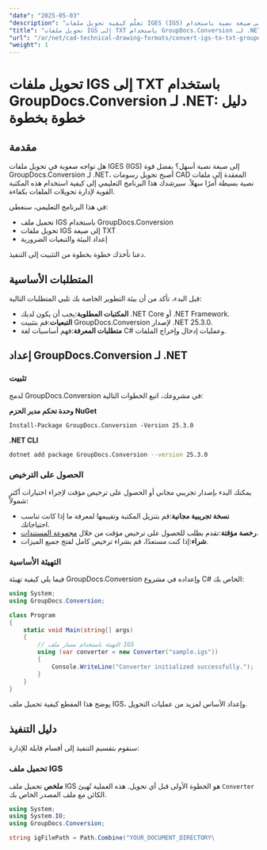 ```yaml
---
"date": "2025-05-03"
"description": "تعلّم كيفية تحويل ملفات IGES (IGS) إلى صيغة نصية باستخدام GroupDocs.Conversion لـ .NET. اتبع هذا الدليل الشامل مع أمثلة برمجية وتطبيقات عملية."
"title": "تحويل ملفات IGS إلى TXT باستخدام GroupDocs.Conversion لـ .NET - دليل خطوة بخطوة"
"url": "/ar/net/cad-technical-drawing-formats/convert-igs-to-txt-groupdocs-conversion-dotnet/"
"weight": 1
---
```


# تحويل ملفات IGS إلى TXT باستخدام GroupDocs.Conversion لـ .NET: دليل خطوة بخطوة

## مقدمة
هل تواجه صعوبة في تحويل ملفات IGES (IGS) إلى صيغة نصية أسهل؟ بفضل قوة GroupDocs.Conversion لـ .NET، أصبح تحويل رسومات CAD المعقدة إلى ملفات نصية بسيطة أمرًا سهلاً. سيرشدك هذا البرنامج التعليمي إلى كيفية استخدام هذه المكتبة القوية لإدارة تحويلات الملفات بكفاءة.

في هذا البرنامج التعليمي، سنغطي:
- تحميل ملف IGS باستخدام GroupDocs.Conversion
- تحويل ملفات IGS إلى صيغة TXT
- إعداد البيئة والتبعيات الضرورية

دعنا نأخذك خطوة بخطوة من التثبيت إلى التنفيذ.

## المتطلبات الأساسية
قبل البدء، تأكد من أن بيئة التطوير الخاصة بك تلبي المتطلبات التالية:
- **المكتبات المطلوبة**:يجب أن يكون لديك .NET Core أو .NET Framework.
- **التبعيات**:قم بتثبيت GroupDocs.Conversion لإصدار .NET 25.3.0.
- **متطلبات المعرفة**:فهم أساسيات لغة C# وعمليات إدخال وإخراج الملفات.

## إعداد GroupDocs.Conversion لـ .NET
### تثبيت
لدمج GroupDocs.Conversion في مشروعك، اتبع الخطوات التالية:

**وحدة تحكم مدير الحزم NuGet**
```plaintext
Install-Package GroupDocs.Conversion -Version 25.3.0
```

**\.NET CLI**
```bash
dotnet add package GroupDocs.Conversion --version 25.3.0
```

### الحصول على الترخيص
يمكنك البدء بإصدار تجريبي مجاني أو الحصول على ترخيص مؤقت لإجراء اختبارات أكثر شمولاً:
- **نسخة تجريبية مجانية**:قم بتنزيل المكتبة وتقييمها لمعرفة ما إذا كانت تناسب احتياجاتك.
- **رخصة مؤقتة**:تقدم بطلب للحصول على ترخيص مؤقت من خلال [مجموعة المستندات](https://purchase.groupdocs.com/temporary-license/).
- **شراء**:إذا كنت مستعدًا، قم بشراء ترخيص كامل لفتح جميع الميزات.

### التهيئة الأساسية
فيما يلي كيفية تهيئة GroupDocs.Conversion وإعداده في مشروع C# الخاص بك:

```csharp
using System;
using GroupDocs.Conversion;

class Program
{
    static void Main(string[] args)
    {
        // التهيئة باستخدام مسار ملف IGS
        using (var converter = new Converter("sample.igs"))
        {
            Console.WriteLine("Converter initialized successfully.");
        }
    }
}
```
يوضح هذا المقطع كيفية تحميل ملف IGS، وإعداد الأساس لمزيد من عمليات التحويل.

## دليل التنفيذ
سنقوم بتقسيم التنفيذ إلى أقسام قابلة للإدارة:
### تحميل ملف IGS
**ملخص**
تحميل ملف IGS هو الخطوة الأولى قبل أي تحويل. هذه العملية تُهيئ `Converter` الكائن مع ملف المصدر الخاص بك.

```csharp
using System;
using System.IO;
using GroupDocs.Conversion;

string igFilePath = Path.Combine("YOUR_DOCUMENT_DIRECTORY\